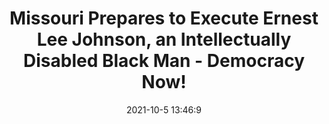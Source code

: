 ---
"title": "Missouri Prepares to Execute Ernest Lee Johnson, an Intellectually Disabled Black Man - Democracy Now!"
"date": "2021-10-5 13:46:9"
"feed_name": "GOOGLENEWSDRILLING"
"feed_website": "https://news.google.com/search?q=drilling%2Bincident&hl=en-US&gl=US&ceid=US:en"
"feed_rss": "https://news.google.com/rss/search?q=drilling%2Bincident&hl=en-US&gl=US&ceid=US:en"
"link": "https://www.democracynow.org/2021/10/5/headlines/missouri_prepares_to_execute_ernest_lee_johnson_an_intellectually_disabled_black_man"
"source": "{'href': 'https://www.democracynow.org', 'title': 'Democracy Now!'}"
"file": "_posts/2021-1-1-9788361228c9a702c0c6bd3869a58a632df68b15.md"
"accident": "0"
"drilling": "0"
"dead": "0"
"injured": "0"
"arrested": "0"
"place": "unknown place"
"where": "unknown site"
"causes": "unknown"
"place_uri": "unknown place"
---